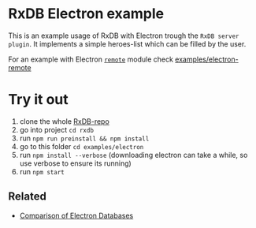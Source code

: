 # RxDB Electron example

This is an example usage of RxDB with Electron trough the `RxDB server plugin`. It implements a simple heroes-list which can be filled by the user.


For an example with Electron [`remote`](https://github.com/electron/remote) module check [examples/electron-remote](../electron-remote)


# Try it out
1. clone the whole [RxDB-repo](https://github.com/pubkey/rxdb)
2. go into project `cd rxdb`
3. run `npm run preinstall && npm install`
4. go to this folder `cd examples/electron`
5. run `npm install --verbose` (downloading electron can take a while, so use verbose to ensure its running)
6. run `npm start`

## Related

- [Comparison of Electron Databases](https://rxdb.info/electron-database.html)
